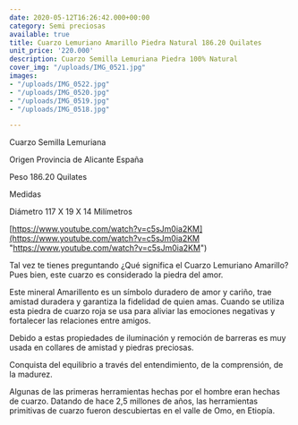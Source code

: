 ```yaml
---
date: 2020-05-12T16:26:42.000+00:00
category: Semi preciosas
available: true
title: Cuarzo Lemuriano Amarillo Piedra Natural 186.20 Quilates
unit_price: '220.000'
description: Cuarzo Semilla Lemuriana Piedra 100% Natural
cover_img: "/uploads/IMG_0521.jpg"
images:
- "/uploads/IMG_0522.jpg"
- "/uploads/IMG_0520.jpg"
- "/uploads/IMG_0519.jpg"
- "/uploads/IMG_0518.jpg"

---
```

Cuarzo Semilla Lemuriana

Origen Provincia de Alicante España

Peso 186.20 Quilates

Medidas

Diámetro 117 X 19 X 14 Milímetros

[https://www.youtube.com/watch?v=c5sJm0ia2KM](https://www.youtube.com/watch?v=c5sJm0ia2KM "https://www.youtube.com/watch?v=c5sJm0ia2KM")

Tal vez te tienes preguntando ¿Qué significa el Cuarzo Lemuriano Amarillo? Pues bien, este cuarzo es considerado la piedra del amor.

Este mineral Amarillento es un símbolo duradero de amor y cariño, trae amistad duradera y garantiza la fidelidad de quien amas. Cuando se utiliza esta piedra de cuarzo roja se usa para aliviar las emociones negativas y fortalecer las relaciones entre amigos.

Debido a estas propiedades de iluminación y remoción de barreras es muy usada en collares de amistad y piedras preciosas.

Conquista del equilibrio a través del entendimiento, de la comprensión, de la madurez.

Algunas de las primeras herramientas hechas por el hombre eran hechas de cuarzo. Datando de hace 2,5 millones de años, las herramientas primitivas de cuarzo fueron descubiertas en el valle de Omo, en Etiopía.